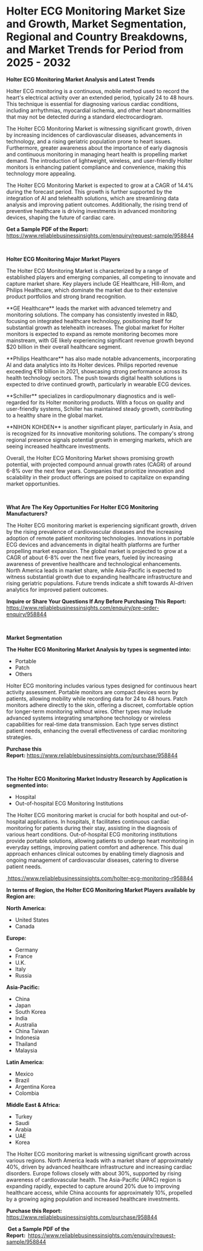 <p><h1>Holter ECG Monitoring Market Size and Growth, Market Segmentation, Regional and Country Breakdowns, and Market Trends for Period from 2025 -  2032</h1></p><p><strong>Holter ECG Monitoring Market Analysis and Latest Trends</strong></p>
<p><p>Holter ECG monitoring is a continuous, mobile method used to record the heart's electrical activity over an extended period, typically 24 to 48 hours. This technique is essential for diagnosing various cardiac conditions, including arrhythmias, myocardial ischemia, and other heart abnormalities that may not be detected during a standard electrocardiogram. </p><p>The Holter ECG Monitoring Market is witnessing significant growth, driven by increasing incidences of cardiovascular diseases, advancements in technology, and a rising geriatric population prone to heart issues. Furthermore, greater awareness about the importance of early diagnosis and continuous monitoring in managing heart health is propelling market demand. The introduction of lightweight, wireless, and user-friendly Holter monitors is enhancing patient compliance and convenience, making this technology more appealing. </p><p>The Holter ECG Monitoring Market is expected to grow at a CAGR of 14.4% during the forecast period. This growth is further supported by the integration of AI and telehealth solutions, which are streamlining data analysis and improving patient outcomes. Additionally, the rising trend of preventive healthcare is driving investments in advanced monitoring devices, shaping the future of cardiac care.</p></p>
<p><strong>Get a Sample PDF of the Report:&nbsp;</strong> <a href="https://www.reliablebusinessinsights.com/enquiry/request-sample/958844?utm_campaign=3043&utm_medium=2&utm_source=Github&utm_content=ia&utm_term=13042025&utm_id=holter-ecg-monitoring">https://www.reliablebusinessinsights.com/enquiry/request-sample/958844</a></p>
<p>&nbsp;</p>
<p><strong>Holter ECG Monitoring Major Market Players</strong></p>
<p><p>The Holter ECG Monitoring Market is characterized by a range of established players and emerging companies, all competing to innovate and capture market share. Key players include GE Healthcare, Hill-Rom, and Philips Healthcare, which dominate the market due to their extensive product portfolios and strong brand recognition.</p><p>**GE Healthcare** leads the market with advanced telemetry and monitoring solutions. The company has consistently invested in R&D, focusing on integrated healthcare technology, positioning itself for substantial growth as telehealth increases. The global market for Holter monitors is expected to expand as remote monitoring becomes more mainstream, with GE likely experiencing significant revenue growth beyond $20 billion in their overall healthcare segment.</p><p>**Philips Healthcare** has also made notable advancements, incorporating AI and data analytics into its Holter devices. Philips reported revenue exceeding €19 billion in 2021, showcasing strong performance across its health technology sectors. The push towards digital health solutions is expected to drive continued growth, particularly in wearable ECG devices.</p><p>**Schiller** specializes in cardiopulmonary diagnostics and is well-regarded for its Holter monitoring products. With a focus on quality and user-friendly systems, Schiller has maintained steady growth, contributing to a healthy share in the global market.</p><p>**NIHON KOHDEN** is another significant player, particularly in Asia, and is recognized for its innovative monitoring solutions. The company's strong regional presence signals potential growth in emerging markets, which are seeing increased healthcare investments.</p><p>Overall, the Holter ECG Monitoring Market shows promising growth potential, with projected compound annual growth rates (CAGR) of around 6-8% over the next few years. Companies that prioritize innovation and scalability in their product offerings are poised to capitalize on expanding market opportunities.</p></p>
<p>&nbsp;</p>
<p><strong>What Are The Key Opportunities For Holter ECG Monitoring Manufacturers?</strong></p>
<p><p>The Holter ECG monitoring market is experiencing significant growth, driven by the rising prevalence of cardiovascular diseases and the increasing adoption of remote patient monitoring technologies. Innovations in portable ECG devices and advancements in digital health platforms are further propelling market expansion. The global market is projected to grow at a CAGR of about 6-8% over the next five years, fueled by increasing awareness of preventive healthcare and technological enhancements. North America leads in market share, while Asia-Pacific is expected to witness substantial growth due to expanding healthcare infrastructure and rising geriatric populations. Future trends indicate a shift towards AI-driven analytics for improved patient outcomes.</p></p>
<p><strong>Inquire or Share Your Questions If Any Before Purchasing This Report:</strong> <a href="https://www.reliablebusinessinsights.com/enquiry/pre-order-enquiry/958844?utm_campaign=3043&utm_medium=2&utm_source=Github&utm_content=ia&utm_term=13042025&utm_id=holter-ecg-monitoring">https://www.reliablebusinessinsights.com/enquiry/pre-order-enquiry/958844</a></p>
<p>&nbsp;</p>
<p><strong>Market Segmentation</strong></p>
<p><strong>The Holter ECG Monitoring Market Analysis by types is segmented into:</strong></p>
<p><ul><li>Portable</li><li>Patch</li><li>Others</li></ul></p>
<p><p>Holter ECG monitoring includes various types designed for continuous heart activity assessment. Portable monitors are compact devices worn by patients, allowing mobility while recording data for 24 to 48 hours. Patch monitors adhere directly to the skin, offering a discreet, comfortable option for longer-term monitoring without wires. Other types may include advanced systems integrating smartphone technology or wireless capabilities for real-time data transmission. Each type serves distinct patient needs, enhancing the overall effectiveness of cardiac monitoring strategies.</p></p>
<p><strong>Purchase this Report:&nbsp;</strong><a href="https://www.reliablebusinessinsights.com/purchase/958844?utm_campaign=3043&utm_medium=2&utm_source=Github&utm_content=ia&utm_term=13042025&utm_id=holter-ecg-monitoring">https://www.reliablebusinessinsights.com/purchase/958844</a></p>
<p>&nbsp;</p>
<p><strong>The Holter ECG Monitoring Market Industry Research by Application is segmented into:</strong></p>
<p><ul><li>Hospital</li><li>Out-of-hospital ECG Monitoring Institutions</li></ul></p>
<p><p>The Holter ECG monitoring market is crucial for both hospital and out-of-hospital applications. In hospitals, it facilitates continuous cardiac monitoring for patients during their stay, assisting in the diagnosis of various heart conditions. Out-of-hospital ECG monitoring institutions provide portable solutions, allowing patients to undergo heart monitoring in everyday settings, improving patient comfort and adherence. This dual approach enhances clinical outcomes by enabling timely diagnosis and ongoing management of cardiovascular diseases, catering to diverse patient needs.</p></p>
<p><a href="https://www.reliablebusinessinsights.com/holter-ecg-monitoring-r958844?utm_campaign=3043&utm_medium=2&utm_source=Github&utm_content=ia&utm_term=13042025&utm_id=holter-ecg-monitoring">&nbsp;https://www.reliablebusinessinsights.com/holter-ecg-monitoring-r958844</a></p>
<p><strong>In terms of Region, the Holter ECG Monitoring Market Players available by Region are:</strong></p>
<p>
    <p> <strong> North America: </strong>
        <ul>
            <li>United States</li>
            <li>Canada</li>
        </ul>
        </p> 
    <p> <strong> Europe: </strong>
        <ul>
            <li>Germany</li>
            <li>France</li>
            <li>U.K.</li>
            <li>Italy</li>
            <li>Russia</li>
        </ul>
        </p> 
    <p> <strong> Asia-Pacific: </strong>
        <ul>
            <li>China</li>
            <li>Japan</li>
            <li>South Korea</li>
            <li>India</li>
            <li>Australia</li>
            <li>China Taiwan</li>
            <li>Indonesia</li>
            <li>Thailand</li>
            <li>Malaysia</li>
        </ul>
        </p> 
    <p> <strong> Latin America: </strong>
        <ul>
            <li>Mexico</li>
            <li>Brazil</li>
            <li>Argentina Korea</li>
            <li>Colombia</li>
        </ul>
        </p> 
    <p> <strong> Middle East & Africa: </strong>
        <ul>
            <li>Turkey</li>
            <li>Saudi</li>
            <li>Arabia</li>
            <li>UAE</li>
            <li>Korea</li>
        </ul>
    </p>
    </p>
<p><p>The Holter ECG monitoring market is witnessing significant growth across various regions. North America leads with a market share of approximately 40%, driven by advanced healthcare infrastructure and increasing cardiac disorders. Europe follows closely with about 30%, supported by rising awareness of cardiovascular health. The Asia-Pacific (APAC) region is expanding rapidly, expected to capture around 20% due to improving healthcare access, while China accounts for approximately 10%, propelled by a growing aging population and increased healthcare investments.</p></p>
<p><strong>Purchase this Report: </strong><a href="https://www.reliablebusinessinsights.com/purchase/958844?utm_campaign=3043&utm_medium=2&utm_source=Github&utm_content=ia&utm_term=13042025&utm_id=holter-ecg-monitoring">https://www.reliablebusinessinsights.com/purchase/958844</a></p>
<p>&nbsp;<strong>Get a Sample PDF of the Report:&nbsp;&nbsp;</strong><a href="https://www.reliablebusinessinsights.com/enquiry/request-sample/958844?utm_campaign=3043&utm_medium=2&utm_source=Github&utm_content=ia&utm_term=13042025&utm_id=holter-ecg-monitoring">https://www.reliablebusinessinsights.com/enquiry/request-sample/958844</a></p>
<p><strong></strong></p>
<p><p></p><p></p><p></p></p>